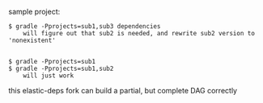 
sample project:


	$ gradle -Pprojects=sub1,sub3 dependencies
	 	will figure out that sub2 is needed, and rewrite sub2 version to 'nonexistent'


	$ gradle -Pprojects=sub1
	$ gradle -Pprojects=sub1,sub2
		will just work

this elastic-deps fork can build a partial, but complete DAG correctly
